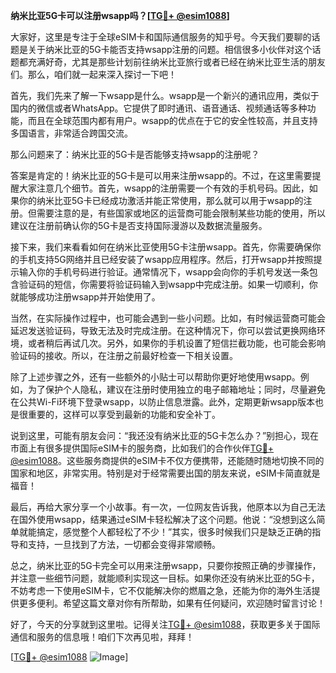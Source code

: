 **纳米比亚5G卡可以注册wsapp吗？[[TG💪+ @esim1088](https://t.me/s/esim1088)]**

大家好，这里是专注于全球eSIM卡和国际通信服务的知乎号。今天我们要聊的话题是关于纳米比亚的5G卡能否支持wsapp注册的问题。相信很多小伙伴对这个话题都充满好奇，尤其是那些计划前往纳米比亚旅行或者已经在纳米比亚生活的朋友们。那么，咱们就一起来深入探讨一下吧！

首先，我们先来了解一下wsapp是什么。wsapp是一个新兴的通讯应用，类似于国内的微信或者WhatsApp。它提供了即时通讯、语音通话、视频通话等多种功能，而且在全球范围内都有用户。wsapp的优点在于它的安全性较高，并且支持多国语言，非常适合跨国交流。

那么问题来了：纳米比亚的5G卡是否能够支持wsapp的注册呢？

答案是肯定的！纳米比亚的5G卡是可以用来注册wsapp的。不过，在这里需要提醒大家注意几个细节。首先，wsapp的注册需要一个有效的手机号码。因此，如果你的纳米比亚5G卡已经成功激活并能正常使用，那么就可以用于wsapp的注册。但需要注意的是，有些国家或地区的运营商可能会限制某些功能的使用，所以建议在注册前确认你的5G卡是否支持国际漫游以及数据流量服务。

接下来，我们来看看如何在纳米比亚使用5G卡注册wsapp。首先，你需要确保你的手机支持5G网络并且已经安装了wsapp应用程序。然后，打开wsapp并按照提示输入你的手机号码进行验证。通常情况下，wsapp会向你的手机号发送一条包含验证码的短信，你需要将验证码输入到wsapp中完成注册。如果一切顺利，你就能够成功注册wsapp并开始使用了。

当然，在实际操作过程中，也可能会遇到一些小问题。比如，有时候运营商可能会延迟发送验证码，导致无法及时完成注册。在这种情况下，你可以尝试更换网络环境，或者稍后再试几次。另外，如果你的手机设置了短信拦截功能，也可能会影响验证码的接收。所以，在注册之前最好检查一下相关设置。

除了上述步骤之外，还有一些额外的小贴士可以帮助你更好地使用wsapp。例如，为了保护个人隐私，建议在注册时使用独立的电子邮箱地址；同时，尽量避免在公共Wi-Fi环境下登录wsapp，以防止信息泄露。此外，定期更新wsapp版本也是很重要的，这样可以享受到最新的功能和安全补丁。

说到这里，可能有朋友会问：“我还没有纳米比亚的5G卡怎么办？”别担心，现在市面上有很多提供国际eSIM卡的服务商，比如我们的合作伙伴[TG💪+ @esim1088](https://t.me/s/esim1088)。这些服务商提供的eSIM卡不仅方便携带，还能随时随地切换不同的国家和地区，非常实用。特别是对于经常需要出国的朋友来说，eSIM卡简直就是福音！

最后，再给大家分享一个小故事。有一次，一位网友告诉我，他原本以为自己无法在国外使用wsapp，结果通过eSIM卡轻松解决了这个问题。他说：“没想到这么简单就能搞定，感觉整个人都轻松了不少！”其实，很多时候我们只是缺乏正确的指导和支持，一旦找到了方法，一切都会变得非常顺畅。

总之，纳米比亚的5G卡完全可以用来注册wsapp，只要你按照正确的步骤操作，并注意一些细节问题，就能顺利实现这一目标。如果你还没有纳米比亚的5G卡，不妨考虑一下使用eSIM卡，它不仅能解决你的燃眉之急，还能为你的海外生活提供更多便利。希望这篇文章对你有所帮助，如果有任何疑问，欢迎随时留言讨论！

好了，今天的分享就到这里啦。记得关注[TG💪+ @esim1088](https://t.me/s/esim1088)，获取更多关于国际通信和服务的信息哦！咱们下次再见啦，拜拜！

[[TG💪+ @esim1088](https://t.me/s/esim1088) ![Image](https://i.postimg.cc/4NQfJmqS/Snipaste-2025-05-13-00-14-12.png)]